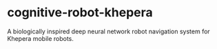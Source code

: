 # cognitive-robot-khepera
A biologically inspired deep neural network robot navigation system for Khepera mobile robots.
